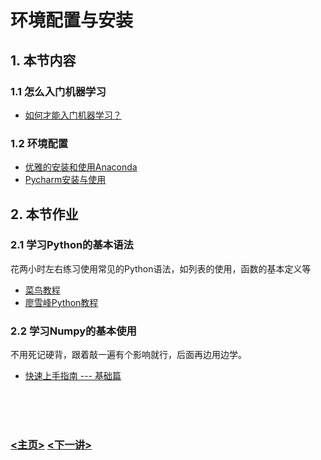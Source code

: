 # 环境配置与安装

## 1. 本节内容

### 1.1 怎么入门机器学习

- [如何才能入门机器学习？](https://blog.csdn.net/The_lastest/article/details/105249593)

### 1.2 环境配置

- [优雅的安装和使用Anaconda](https://blog.csdn.net/The_lastest/article/details/105273732)
- [Pycharm安装与使用](https://blog.csdn.net/The_lastest/article/details/105273828)

## 2. 本节作业

### 2.1 学习Python的基本语法

花两小时左右练习使用常见的Python语法，如列表的使用，函数的基本定义等

- [菜鸟教程](https://www.runoob.com/python/python-basic-syntax.html)
- [廖雪峰Python教程](https://www.liaoxuefeng.com/wiki/1016959663602400)

### 2.2 学习Numpy的基本使用

不用死记硬背，跟着敲一遍有个影响就行，后面再边用边学。

- [快速上手指南 --- 基础篇](https://www.kesci.com/home/project/59ed832d18ec724555a9a968)

  

</br>

</br>

</br>

### **[<主页>](../README.md)**    [<下一讲>](../01_LinearRegression/README.md)

